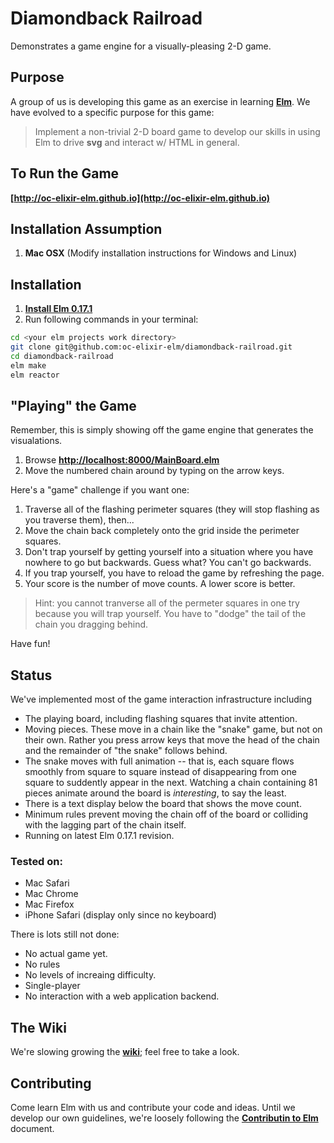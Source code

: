 # Diamondback Railroad

Demonstrates a game engine for a visually-pleasing 2-D game.

## Purpose

A group of us is developing this game as an exercise in learning
**[Elm](http://elm-lang.org)**.  We
have evolved to a specific purpose for this game:

> Implement a non-trivial 2-D board game to develop our skills in
> using Elm to drive **svg** and interact w/ HTML in general.

## To Run the Game

**[http://oc-elixir-elm.github.io](http://oc-elixir-elm.github.io)**

## Installation Assumption

1.  **Mac OSX** (Modify installation instructions for Windows and Linux)

## Installation

1.  **[Install Elm 0.17.1](http://elm-lang.org/install)**
1.  Run following commands in your terminal:
``` bash
cd <your elm projects work directory>
git clone git@github.com:oc-elixir-elm/diamondback-railroad.git
cd diamondback-railroad
elm make
elm reactor
```

## "Playing" the Game

Remember, this is simply showing off the game engine that generates
the visualations.

1.  Browse **[http://localhost:8000/MainBoard.elm](http://localhost:8000/MainBoard.elm)**
1.  Move the numbered chain around by typing on the arrow keys.

Here's a "game" challenge if you want one:

1.  Traverse all of the flashing perimeter squares (they will stop flashing
as you traverse them), then...
1.  Move the chain back completely onto the grid inside the perimeter squares.
1.  Don't trap yourself by getting yourself into a situation where you
have nowhere to go but backwards.  Guess what?  You can't go backwards.
1.  If you trap yourself, you have to reload the game by refreshing the page.
1.  Your score is the number of move counts.  A lower score is better.

> Hint: you cannot tranverse all of the permeter squares in one try because
> you will trap yourself.  You have to "dodge" the tail of the chain you
> dragging behind.

Have fun!


## Status

We've implemented most of the game interaction infrastructure including

* The playing board, including flashing squares that invite attention.
* Moving pieces.  These move in a chain like the "snake" game, but not
on their own.  Rather you press arrow keys that move the head of the
chain and the remainder of "the snake" follows behind.
* The snake moves with full animation -- that is, each square flows
smoothly from square to square instead of disappearing from one square
to suddently appear in the next.  Watching a chain containing 81 pieces
animate around the board is *interesting*, to say the least.
* There is a text display below the board that shows the move count.
* Minimum rules prevent moving the chain off of the board or colliding
with the lagging part of the chain itself.
* Running on latest Elm 0.17.1 revision.

### Tested on:

* Mac Safari
* Mac Chrome
* Mac Firefox
* iPhone Safari (display only since no keyboard)

There is lots still not done:

* No actual game yet.
* No rules
* No levels of increaing difficulty.
* Single-player
* No interaction with a web application backend.

## The Wiki

We're slowing growing the
**[wiki](https://github.com/oc-elixir-elm/diamondback-railroad/wiki)**;
feel free to take a look.

## Contributing

Come learn Elm with us and contribute your code and ideas.  Until we develop our own
guidelines, we're loosely following the
**[Contributin to Elm](https://github.com/elm-lang/elm-compiler/blob/master/CONTRIBUTING.md)**
document.
